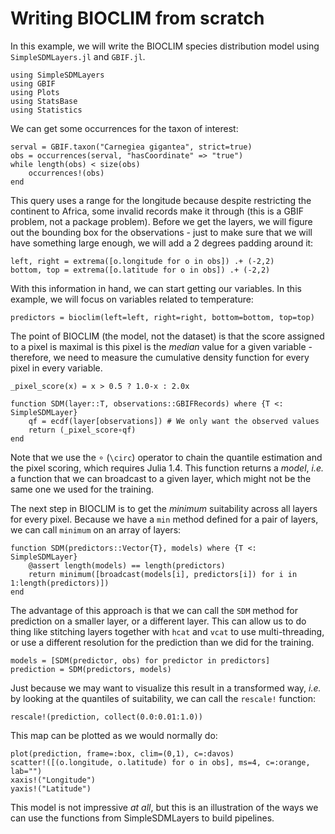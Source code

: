 # Writing BIOCLIM from scratch

In this example, we will write the BIOCLIM species distribution model using
`SimpleSDMLayers.jl` and `GBIF.jl`.

```@example bioclim
using SimpleSDMLayers
using GBIF
using Plots
using StatsBase
using Statistics
```

We can get some occurrences for the taxon of interest:

```@example bioclim
serval = GBIF.taxon("Carnegiea gigantea", strict=true)
obs = occurrences(serval, "hasCoordinate" => "true")
while length(obs) < size(obs)
    occurrences!(obs)
end
```

This query uses a range for the longitude because despite restricting the
continent to Africa, some invalid records make it through (this is a GBIF
problem, not a package problem). Before we get the layers, we will figure out
the bounding box for the observations - just to make sure that we will have
something large enough, we will add a 2 degrees padding around it:

```@example bioclim
left, right = extrema([o.longitude for o in obs]) .+ (-2,2)
bottom, top = extrema([o.latitude for o in obs]) .+ (-2,2)
```

With this information in hand, we can start getting our variables. In this
example, we will focus on variables related to temperature:

```@example bioclim
predictors = bioclim(left=left, right=right, bottom=bottom, top=top)
```

The point of BIOCLIM (the model, not the dataset) is that the score assigned to
a pixel is maximal is this pixel is the *median* value for a given variable -
therefore, we need to measure the cumulative density function for every pixel in
every variable.

```@example bioclim
_pixel_score(x) = x > 0.5 ? 1.0-x : 2.0x

function SDM(layer::T, observations::GBIFRecords) where {T <: SimpleSDMLayer}
    qf = ecdf(layer[observations]) # We only want the observed values
    return (_pixel_score∘qf)
end
```

Note that we use the ∘ (`\circ`) operator to chain the quantile estimation and
the pixel scoring, which requires Julia 1.4. This function returns a *model*,
*i.e.* a function that we can broadcast to a given layer, which might not be the
same one we used for the training.

The next step in BIOCLIM is to get the *minimum* suitability across all layers
for every pixel. Because we have a `min` method defined for a pair of layers, we
can call `minimum` on an array of layers:

```@example bioclim
function SDM(predictors::Vector{T}, models) where {T <: SimpleSDMLayer}
    @assert length(models) == length(predictors)
    return minimum([broadcast(models[i], predictors[i]) for i in 1:length(predictors)])
end
```

The advantage of this approach is that we can call the `SDM` method for
prediction on a smaller layer, or a different layer. This can allow us to do
thing like stitching layers together with `hcat` and `vcat` to use
multi-threading, or use a different resolution for the prediction than we did
for the training.

```@example bioclim
models = [SDM(predictor, obs) for predictor in predictors]
prediction = SDM(predictors, models)
```

Just because we may want to visualize this result in a transformed way, *i.e.*
by looking at the quantiles of suitability, we can call the `rescale!` function:

```@example bioclim
rescale!(prediction, collect(0.0:0.01:1.0))
```

This map can be plotted as we would normally do:

```@example bioclim
plot(prediction, frame=:box, clim=(0,1), c=:davos)
scatter!([(o.longitude, o.latitude) for o in obs], ms=4, c=:orange, lab="")
xaxis!("Longitude")
yaxis!("Latitude")
```

This model is not impressive *at all*, but this is an illustration of the ways
we can use the functions from SimpleSDMLayers to build pipelines.